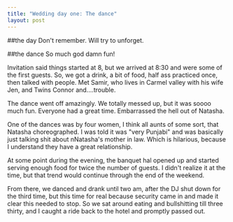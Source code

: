 ```yaml
---
title: "Wedding day one: The dance"
layout: post
---
```


##the day
Don't remember. Will try to unforget.

##the dance
So much god damn fun!

Invitation said things started at 8, but we arrived at 8:30 and were some of the first guests. So, we got a drink, a bit of food, half ass practiced once, then talked with people. Met Samir, who lives in Carmel valley with his wife Jen, and Twins Connor and....trouble.

The dance went off amazingly. We totally messed up, but it was soooo much fun. Everyone had a great time. Embarrassed the hell out of Natasha.

One of the dances was by four women, I think all aunts of some sort, that Natasha choreographed. I was told it was "very Punjabi" and was basically just talking shit about nNatasha's mother in law. Which is hilarious, because I understand they have a great relationship.

At some point during the evening, the banquet hal opened up and started serving enough food for twice the number of guests. I didn't realize it at the time, but that trend would continue through the end of the weekend.

From there, we danced and drank until two am, after the DJ shut down for the third time, but this time for real because security came in and made it clear this needed to stop. So we sat around eating and bullshitting till three thirty, and I caught a ride back to the hotel and promptly passed out. 
